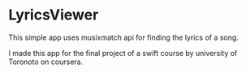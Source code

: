 # LyricsViewer
This simple app uses musixmatch api for finding the lyrics of a song.

I made this app for the final project of a swift course by university of Toronoto on coursera.
